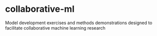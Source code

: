 # collaborative-ml
Model development exercises and methods demonstrations designed to facilitate collaborative machine learning research

